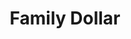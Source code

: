 ---
title: "Family Dollar"
url: /richmond/family-dollar-westover-hills-boulevard/
shop: variety store
---